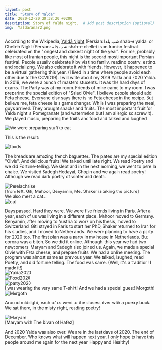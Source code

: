 ```yaml
---
layout: post
title: "Story of Yalda"
date: 2020-12-20 20:38:20 +0200
description: Story of Yalda night.  # Add post description (optional)
img:  Yalda/anar2.png
---
```



According to the Wikipedia, [Yaldā Night](https://en.wikipedia.org/wiki/Yald%C4%81_Night) (Persian: شب یلدا‎ shab-e yalda) or Chelleh Night (Persian: شب چله‎ shab-e chelle) is an Iranian festival celebrated on the "longest and darkest night of the year". For me, probably like most of Iranian people, this night is the second most important Persian festival. People usually celebrate it by visiting family, reading poetry, eating, and socializing. We also celebrate it with friends. However, it happened to be a virtual gathering this year. (I lived in a time where people avoid each other due to the COVID19). I will write about my 2019 Yalda and 2020 Yalda.      
In 2019, we were a bunch of masters students. It was the hard days of exams. The Party was at my room. Friends of mine came to my room. I was preparing the special edition of "Salad Olvie". I believe people should add Feta cheese. Everyone else says there is no Feta cheese in the recipe. But believe me, feta cheese is a game changer. While I was preparing the meal, guys arrived. They brought snacks and fruits. The most important fruit for Yalda night is Pomegranate (and watermelon but I am allergic so screw it). We played music, preparing the fruits and food and talked and laughed.



![We were preparing stuff to eat]({{site.baseurl}}/assets/img/Yalda/photo_2019-12-23_18-10-03.jpg)

This is the result:

![foods]({{site.baseurl}}/assets/img/Yalda/foods.jpg)

The breads are amazing french baguettes. The plates are my special edition "Olvie". And delicious fruits! We talked until late night. We read Poetry and we did Fortune-telling. We slept and in the next morning, we went to pere la chaise. We visited Sadegh Hedayat, Chopin and we again read poetry! Although we read dark poetry of winter and death.

![Perelachaise]({{site.baseurl}}/assets/img/Yalda/perelachaise.jpg)     
[from left: Giti, Mahoor, Benyamin, Me. Shaker is taking the picture]       
We also meet a cat...       
![cat]({{site.baseurl}}/assets/img/Yalda/cat1.jpg)         


Days passed. Hard they were. We were five friends living in Paris. After a year, each of us was living in a different place. Mahoor moved to Germany. Benyamin, after moving to Austria to work on his thesis, moved to Switzerland. Giti stayed in Paris to start her PhD, Shaker returned to Iran for his studies, and I moved to Netherlands. We were planning to have a party for 2020 too. The first plan was a party in my house in Netherlands. But corona was a bitch. So we did it online. Although, this year we had two newcomers. Maryam and Sadegh also joined us. Again, we made a special Olvie with Feta cheese, and prepare fruits. We had a online meeting. The program was almost same as previous year. We talked, laughed, read Poetry, and did fortune telling.
The food was same. (Well, it's a tradition! I made it!)        
![Yalda2020]({{site.baseurl}}/assets/img/Yalda/yalda-2020.jpg)  
![Food2020]({{site.baseurl}}/assets/img/Yalda/food2020.jpg)  
![party2020]({{site.baseurl}}/assets/img/Yalda/party2020.jpg)  
I was wearing the very same T-shirt! And we had a special guest! Morgoth!         
![Morgoth]({{site.baseurl}}/assets/img/Yalda/morgoth.jpg)     

Around midnight, each of us went to the closest river with a poetry book. We sat there, in the misty night, reading poetry!

![Maryam]({{site.baseurl}}/assets/img/Yalda/maryam.jpg)       
[Maryam with The Divan of Hafez]


And 2020 Yalda was also over. We are in the last days of 2020. The end of December. Who knows what will happen next year. I only hope to have this people around me again for the next year. Happy and Healthy!
